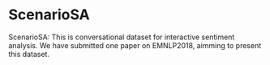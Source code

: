 # ScenarioSA
ScenarioSA: This is conversational dataset for interactive sentiment analysis. We have submitted one paper on EMNLP2018, aimming to present this dataset.
